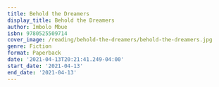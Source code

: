 ```yaml
---
title: Behold the Dreamers
display_title: Behold the Dreamers
author: Imbolo Mbue
isbn: 9780525509714
cover_image: /reading/behold-the-dreamers/behold-the-dreamers.jpg
genre: Fiction
format: Paperback
date: '2021-04-13T20:21:41.249-04:00'
start_date: '2021-04-13'
end_date: '2021-04-13'
---
```


